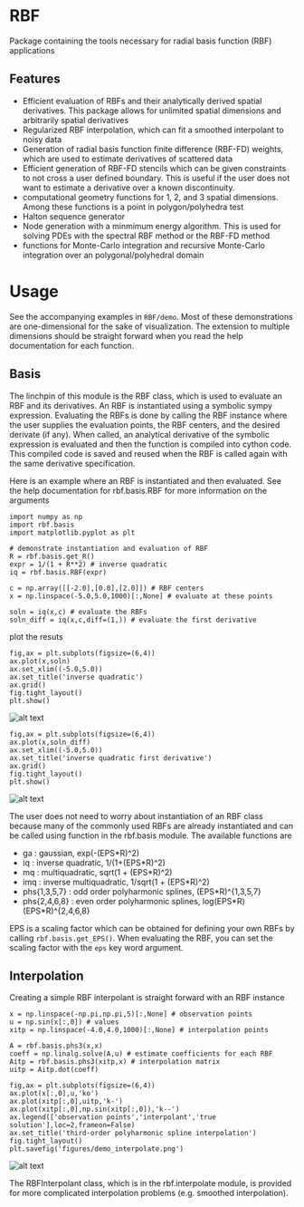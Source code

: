 # RBF
Package containing the tools necessary for radial basis function (RBF) applications

## Features
* Efficient evaluation of RBFs and their analytically derived spatial derivatives.  This package allows for unlimited spatial dimensions and arbitrarily spatial derivatives   
* Regularized RBF interpolation, which can fit a smoothed interpolant to noisy data   
* Generation of radial basis function finite difference (RBF-FD) weights, which are used to estimate derivatives of scattered data
* Efficient generation of RBF-FD stencils which can be given constraints to not cross a user defined boundary. This is useful if the user does not want to estimate a derivative over a known discontinuity.  
* computational geometry functions for 1, 2, and 3 spatial dimensions. Among these functions is a point in polygon/polyhedra test
* Halton sequence generator
* Node generation with a minmimum energy algorithm.  This is used for solving PDEs with the spectral RBF method or the RBF-FD method
* functions for Monte-Carlo integration and recursive Monte-Carlo integration over an polygonal/polyhedral domain

# Usage
See the accompanying examples in `RBF/demo`. Most of these demonstrations are one-dimensional for the sake of visualization. The extension to multiple dimensions should be straight forward when you read the help documentation for each function.

## Basis
The linchpin of this module is the RBF class, which is used to evaluate an RBF and its derivatives.  An RBF is instantiated using a symbolic sympy expression.  Evaluating the RBFs is done by calling the RBF instance where the user supplies the evaluation points, the RBF centers, and the desired derivate (if any).  When called, an analytical derivative of the symbolic expression is evaluated and then the function is compiled into cython code.  This compiled code is saved and reused when the RBF is called again with the same derivative specification.   
  
Here is an example where an RBF is instantiated and then evaluated. See the help documentation for rbf.basis.RBF for more information on the arguments
```
import numpy as np
import rbf.basis
import matplotlib.pyplot as plt

# demonstrate instantiation and evaluation of RBF
R = rbf.basis.get_R()
expr = 1/(1 + R**2) # inverse quadratic
iq = rbf.basis.RBF(expr)

c = np.array([[-2.0],[0.0],[2.0]]) # RBF centers
x = np.linspace(-5.0,5.0,1000)[:,None] # evaluate at these points

soln = iq(x,c) # evaluate the RBFs
soln_diff = iq(x,c,diff=(1,)) # evaluate the first derivative
```
plot the resuts
```
fig,ax = plt.subplots(figsize=(6,4))
ax.plot(x,soln)
ax.set_xlim((-5.0,5.0))
ax.set_title('inverse quadratic')
ax.grid()
fig.tight_layout()
plt.show()
```
![alt text](https://github.com/treverhines/RBF/blob/master/demo/figures/demo_basis_1.png "demo_basis_1")
```
fig,ax = plt.subplots(figsize=(6,4))
ax.plot(x,soln_diff)
ax.set_xlim((-5.0,5.0))
ax.set_title('inverse quadratic first derivative')
ax.grid()
fig.tight_layout()
plt.show()
```
![alt text](https://github.com/treverhines/RBF/blob/master/demo/figures/demo_basis_2.png "demo_basis_2")

The user does not need to worry about instantiation of an RBF class because many of the commonly used RBFs are already instantiated and can be called using function in the rbf.basis module.  The available functions are
* ga : gaussian, exp(-(EPS\*R)^2)
* iq : inverse quadratic, 1/(1+(EPS\*R)^2)
* mq : multiquadratic, sqrt(1 + (EPS\*R)^2)
* imq : inverse multiquadratic, 1/sqrt(1 + (EPS\*R)^2)
* phs{1,3,5,7} : odd order polyharmonic splines, (EPS\*R)^{1,3,5,7}
* phs{2,4,6,8} : even order polyharmonic splines, log(EPS\*R)(EPS\*R)^{2,4,6,8}  

EPS is a scaling factor which can be obtained for defining your own RBFs by calling `rbf.basis.get_EPS()`. When evaluating the RBF, you can set the scaling factor with the `eps` key word argument. 

## Interpolation
Creating a simple RBF interpolant is straight forward with an RBF instance
```
x = np.linspace(-np.pi,np.pi,5)[:,None] # observation points
u = np.sin(x[:,0]) # values
xitp = np.linspace(-4.0,4.0,1000)[:,None] # interpolation points

A = rbf.basis.phs3(x,x)
coeff = np.linalg.solve(A,u) # estimate coefficients for each RBF
Aitp = rbf.basis.phs3(xitp,x) # interpolation matrix
uitp = Aitp.dot(coeff)

fig,ax = plt.subplots(figsize=(6,4))
ax.plot(x[:,0],u,'ko')
ax.plot(xitp[:,0],uitp,'k-')
ax.plot(xitp[:,0],np.sin(xitp[:,0]),'k--')
ax.legend(['observation points','interpolant','true solution'],loc=2,frameon=False)
ax.set_title('third-order polyharmonic spline interpolation')
fig.tight_layout()
plt.savefig('figures/demo_interpolate.png')
```
![alt text](https://github.com/treverhines/RBF/blob/master/demo/figures/demo_interpolate.png "demo_basis_2")

The RBFInterpolant class, which is in the rbf.interpolate module, is provided for more complicated interpolation problems (e.g. smoothed interpolation).

